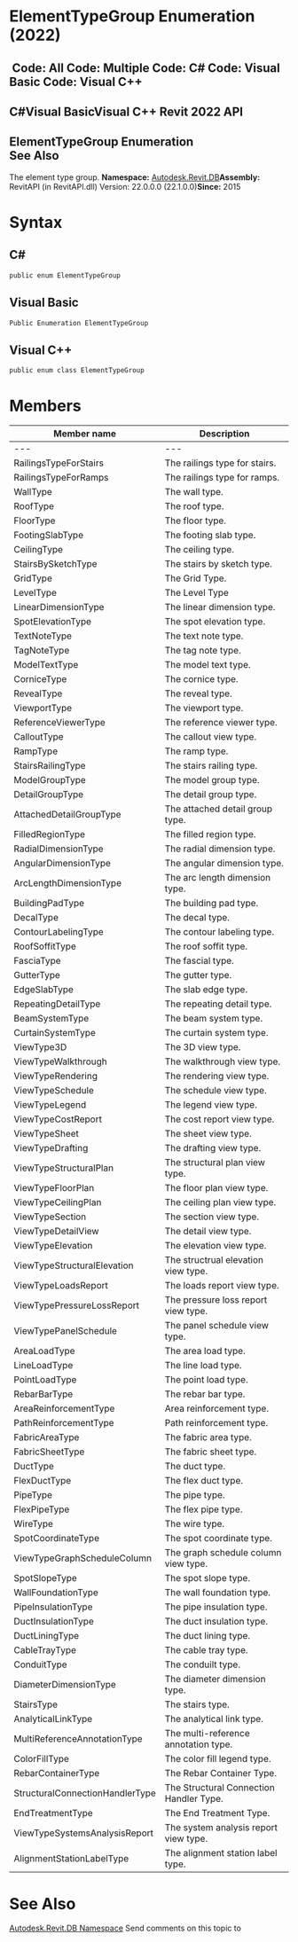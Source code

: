 # ElementTypeGroup Enumeration (2022)

﻿
 Code: All Code: Multiple Code: C# Code: Visual Basic Code: Visual C++   
---  
C#Visual BasicVisual C++
Revit 2022 API  
---  
ElementTypeGroup Enumeration  
See Also  
---  
The element type group. 
**Namespace:** [Autodesk.Revit.DB](87546ba7-461b-c646-cbb1-2cb8f5bff8b2.md "Autodesk.Revit.DB Namespace")**Assembly:** RevitAPI (in RevitAPI.dll) Version: 22.0.0.0 (22.1.0.0)**Since:** 2015 
# Syntax
C#  
---  
```text
public enum ElementTypeGroup
```
  
Visual Basic  
---  
```text
Public Enumeration ElementTypeGroup
```
  
Visual C++  
---  
```text
public enum class ElementTypeGroup
```
  
# Members
| Member name | Description |
| --- | --- |
| --- | --- |
| RailingsTypeForStairs | The railings type for stairs. |
| RailingsTypeForRamps | The railings type for ramps. |
| WallType | The wall type. |
| RoofType | The roof type. |
| FloorType | The floor type. |
| FootingSlabType | The footing slab type. |
| CeilingType | The ceiling type. |
| StairsBySketchType | The stairs by sketch type. |
| GridType | The Grid Type. |
| LevelType | The Level Type |
| LinearDimensionType | The linear dimension type. |
| SpotElevationType | The spot elevation type. |
| TextNoteType | The text note type. |
| TagNoteType | The tag note type. |
| ModelTextType | The model text type. |
| CorniceType | The cornice type. |
| RevealType | The reveal type. |
| ViewportType | The viewport type. |
| ReferenceViewerType | The reference viewer type. |
| CalloutType | The callout view type. |
| RampType | The ramp type. |
| StairsRailingType | The stairs railing type. |
| ModelGroupType | The model group type. |
| DetailGroupType | The detail group type. |
| AttachedDetailGroupType | The attached detail group type. |
| FilledRegionType | The filled region type. |
| RadialDimensionType | The radial dimension type. |
| AngularDimensionType | The angular dimension type. |
| ArcLengthDimensionType | The arc length dimension type. |
| BuildingPadType | The building pad type. |
| DecalType | The decal type. |
| ContourLabelingType | The contour labeling type. |
| RoofSoffitType | The roof soffit type. |
| FasciaType | The fascial type. |
| GutterType | The gutter type. |
| EdgeSlabType | The slab edge type. |
| RepeatingDetailType | The repeating detail type. |
| BeamSystemType | The beam system type. |
| CurtainSystemType | The curtain system type. |
| ViewType3D | The 3D view type. |
| ViewTypeWalkthrough | The walkthrough view type. |
| ViewTypeRendering | The rendering view type. |
| ViewTypeSchedule | The schedule view type. |
| ViewTypeLegend | The legend view type. |
| ViewTypeCostReport | The cost report view type. |
| ViewTypeSheet | The sheet view type. |
| ViewTypeDrafting | The drafting view type. |
| ViewTypeStructuralPlan | The structural plan view type. |
| ViewTypeFloorPlan | The floor plan view type. |
| ViewTypeCeilingPlan | The ceiling plan view type. |
| ViewTypeSection | The section view type. |
| ViewTypeDetailView | The detail view type. |
| ViewTypeElevation | The elevation view type. |
| ViewTypeStructuralElevation | The structrual elevation view type. |
| ViewTypeLoadsReport | The loads report view type. |
| ViewTypePressureLossReport | The pressure loss report view type. |
| ViewTypePanelSchedule | The panel schedule view type. |
| AreaLoadType | The area load type. |
| LineLoadType | The line load type. |
| PointLoadType | The point load type. |
| RebarBarType | The rebar bar type. |
| AreaReinforcementType | Area reinforcement type. |
| PathReinforcementType | Path reinforcement type. |
| FabricAreaType | The fabric area type. |
| FabricSheetType | The fabric sheet type. |
| DuctType | The duct type. |
| FlexDuctType | The flex duct type. |
| PipeType | The pipe type. |
| FlexPipeType | The flex pipe type. |
| WireType | The wire type. |
| SpotCoordinateType | The spot coordinate type. |
| ViewTypeGraphScheduleColumn | The graph schedule column view type. |
| SpotSlopeType | The spot slope type. |
| WallFoundationType | The wall foundation type. |
| PipeInsulationType | The pipe insulation type. |
| DuctInsulationType | The duct insulation type. |
| DuctLiningType | The duct lining type. |
| CableTrayType | The cable tray type. |
| ConduitType | The conduilt type. |
| DiameterDimensionType | The diameter dimension type. |
| StairsType | The stairs type. |
| AnalyticalLinkType | The analytical link type. |
| MultiReferenceAnnotationType | The multi-reference annotation type. |
| ColorFillType | The color fill legend type. |
| RebarContainerType | The Rebar Container Type. |
| StructuralConnectionHandlerType | The Structural Connection Handler Type. |
| EndTreatmentType | The End Treatment Type. |
| ViewTypeSystemsAnalysisReport | The system analysis report view type. |
| AlignmentStationLabelType | The alignment station label type. |

# See Also
[Autodesk.Revit.DB Namespace](87546ba7-461b-c646-cbb1-2cb8f5bff8b2.md "Autodesk.Revit.DB Namespace")
Send comments on this topic to 